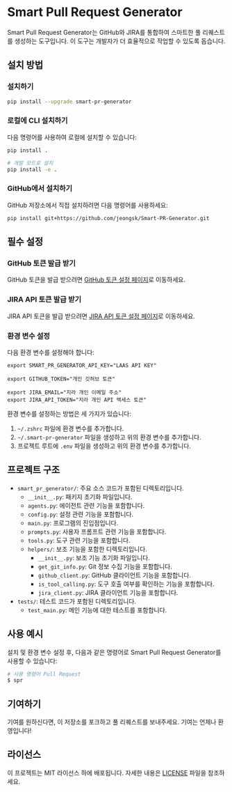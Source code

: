 # Smart Pull Request Generator

Smart Pull Request Generator는 GitHub와 JIRA를 통합하여 스마트한 풀 리퀘스트를 생성하는 도구입니다. 이 도구는 개발자가 더 효율적으로 작업할 수 있도록 돕습니다.

## 설치 방법

### 설치하기

```sh
pip install --upgrade smart-pr-generator
```

### 로컬에 CLI 설치하기

다음 명령어를 사용하여 로컬에 설치할 수 있습니다:

```sh
pip install .

# 개발 모드로 설치
pip install -e .
```

### GitHub에서 설치하기

GitHub 저장소에서 직접 설치하려면 다음 명령어를 사용하세요:

```sh
pip install git+https://github.com/jeongsk/Smart-PR-Generator.git
```

## 필수 설정

### GitHub 토큰 발급 받기

GitHub 토큰을 발급 받으려면 [GitHub 토큰 설정 페이지](https://github.com/settings/tokens)로 이동하세요.

### JIRA API 토큰 발급 받기

JIRA API 토큰을 발급 받으려면 [JIRA API 토큰 설정 페이지](https://id.atlassian.com/manage-profile/security/api-tokens)로 이동하세요.

### 환경 변수 설정

다음 환경 변수를 설정해야 합니다:

```env
export SMART_PR_GENERATOR_API_KEY="LAAS API KEY"

export GITHUB_TOKEN="개인 깃허브 토큰"

export JIRA_EMAIL="지라 개인 이메일 주소"
export JIRA_API_TOKEN="지라 개인 API 액세스 토큰"
```

환경 변수를 설정하는 방법은 세 가지가 있습니다:
1. `~/.zshrc` 파일에 환경 변수를 추가합니다.
2. `~/.smart-pr-generator` 파일을 생성하고 위의 환경 변수를 추가합니다.
3. 프로젝트 루트에 `.env` 파일을 생성하고 위의 환경 변수를 추가합니다.

## 프로젝트 구조

- `smart_pr_generator/`: 주요 소스 코드가 포함된 디렉토리입니다.
  - `__init__.py`: 패키지 초기화 파일입니다.
  - `agents.py`: 에이전트 관련 기능을 포함합니다.
  - `config.py`: 설정 관련 기능을 포함합니다.
  - `main.py`: 프로그램의 진입점입니다.
  - `prompts.py`: 사용자 프롬프트 관련 기능을 포함합니다.
  - `tools.py`: 도구 관련 기능을 포함합니다.
  - `helpers/`: 보조 기능을 포함한 디렉토리입니다.
    - `__init__.py`: 보조 기능 초기화 파일입니다.
    - `get_git_info.py`: Git 정보 수집 기능을 포함합니다.
    - `github_client.py`: GitHub 클라이언트 기능을 포함합니다.
    - `is_tool_calling.py`: 도구 호출 여부를 확인하는 기능을 포함합니다.
    - `jira_client.py`: JIRA 클라이언트 기능을 포함합니다.
- `tests/`: 테스트 코드가 포함된 디렉토리입니다.
  - `test_main.py`: 메인 기능에 대한 테스트를 포함합니다.

## 사용 예시

설치 및 환경 변수 설정 후, 다음과 같은 명령어로 Smart Pull Request Generator를 사용할 수 있습니다:

```sh
# 사용 명령어 Pull Request
$ spr
```

## 기여하기

기여를 원하신다면, 이 저장소를 포크하고 풀 리퀘스트를 보내주세요. 기여는 언제나 환영입니다!

## 라이선스

이 프로젝트는 MIT 라이선스 하에 배포됩니다. 자세한 내용은 [LICENSE](LICENSE) 파일을 참조하세요.
